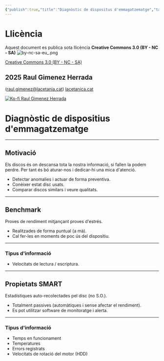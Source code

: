 ```yaml
---
{"publish":true,"title":"Diagnòstic de dispositus d'emmagatzematge","tags":["apunts"],"cssclasses":""}
---
```


# Llicència
Aquest document es publica sota llicència **Creative Commons 3.0 (BY - NC - SA)**
![by-nc-sa-eu_.png](http://alquimiabinaria.cat/by-nc-sa-eu_.png)

[Creative Commons 3.0 (BY - NC - SA)](https://creativecommons.org/licenses/by-nc-sa/3.0/es/legalcode.ca)

## 2025 Raul Gimenez Herrada
(raul.gimenez@lacetania.cat)
[lacetanica.cat](https://lacetanica.cat/)

[![Ko-fi Raul Gimenez Herrada](https://alquimiabinaria.cat/kofi.png)](https:/ko-fi.com/raulgimenezherrada)
# Diagnòstic de dispositius d'emmagatzematge
---
## Motivació

Els discos és on descansa tota la nostra informació, si fallen la podem perdre. Per tant és bó aturar-nos i dedicar-hi una mica d'atenció.

- Detectar anomalies i actuar de forma preventiva.
- Conèixer estat disc usats.
- Comparar discos similars i veure qualitats.
---
## Benchmark

Proves de rendiment mitjançant proves d'estrés.

- Realitzades de forma puntual (a mà).
- Cal fer-les en moments de poc ús del dispositiu.
---
### Tipus d'informació

- Velocitats de lectura / escriptura.
---
## Propietats SMART

Estadístiques auto-recolectades pel disc (no S.O.).

- Totalment passives (automàtiques i sense afectar el rendiment).
- Es pot utilitzar software de monitoratge i alerta.
---
### Tipus d'informació

- Temps en funcionament
- Temperatures
- Errors registrats
- Velocitats de rotació del motor (HDD)